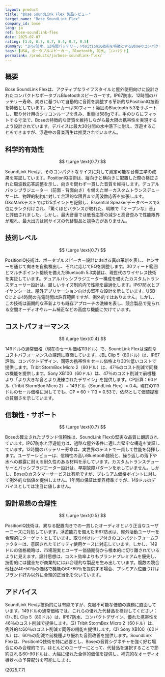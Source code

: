 ```yaml
---
layout: product
title: "Bose SoundLink Flex 製品レビュー"
target_name: "Bose SoundLink Flex"
company_id: bose
lang: ja
ref: bose-soundlink-flex
date: 2025-07-07
rating: [3.0, 0.7, 0.7, 0.4, 0.7, 0.5]
summary: "IP67防水、12時間バッテリー、PositionIQ技術を特徴とするBoseのコンパクトポータブルスピーカー。149ドルの通常価格（現在セール価格113ドル）で、JBL Clip 5（80ドル）やTribit StormBox Micro 2（60ドル）などの大幅に安価な代替製品と競争しており、これらは同様の機能をより良い価値提案で提供している。"
tags: [USA, ポータブルスピーカー, Bluetooth, 防水, コンパクト]
permalink: /products/ja/bose-soundlink-flex/
---
```


## 概要

Bose SoundLink Flexは、アクティブなライフスタイルと屋外使用向けに設計されたコンパクトなポータブルBluetoothスピーカーです。IP67防水、12時間のバッテリー寿命、向きに基づいて自動的に音質を調整する革新的なPositionIQ技術を特徴としています。スピーカーは30フィート範囲のBluetooth 5.3をサポートし、取り付け用のシリコンループを含み、重量は589gです。手のひらにフィットする寸法で、Boseの特徴的な音質を維持しながら最大限の携帯性を実現するよう設計されています。デバイスは最大30分間の水中落下に耐え、浮遊することもできますが、浮遊中の音楽再生は推奨されていません。

## 科学的有効性

$$ \Large \text{0.7} $$

SoundLink Flexは、そのコンパクトなサイズに対して測定可能な音響工学の成果を実証しています。PositionIQ技術は、縦向きと横向きに配置した際の検証された周波数応答調整を示し、向きを問わず一貫した音質を維持します。デュアルパッシブラジエーター（前面・背面向き）を備えた単一カスタムトランスデューサーは、物理的制約に対して合理的な限界まで周波数応答を拡張します。DXoMarkテストでは125ポイントを記録し、Essential Speakerデータベースで3位にランク付けされ、「驚くほどバランスが取れた、明瞭で『オープンな』音」と評価されました。しかし、最大音量では低音応答の減少と高音歪みで性能限界が現れ、最大出力は同サイズの代替製品と競争力がありません。

## 技術レベル

$$ \Large \text{0.7} $$

PositionIQ技術は、ポータブルスピーカー設計における真の革新を表し、センサーを通じて向きを自動検出し、それに応じてEQを調整します。30フィート範囲とマルチポイント接続を備えたBluetooth 5.3実装は、現世代のワイヤレス技術を実証しています。デュアルパッシブラジエーター構成を備えたカスタムトランスデューサー設計は、厳しいサイズ制約内で性能を最適化します。IP67防水とブイヤンシーは、屋外アプリケーション向けの堅牢な設計を示しています。USB-Cによる4時間の充電時間は許容範囲ですが、例外的ではありません。しかし、この技術は画期的な革新よりも既存アプローチの洗練を表し、競合製品で見られる空間オーディオやルーム補正などの高度な機能に欠けています。

## コストパフォーマンス

$$ \Large \text{0.4} $$

149ドルの通常価格（現在のセール価格113ドル）で、SoundLink Flexは深刻なコストパフォーマンスの課題に直面しています。JBL Clip 5（80ドル）は、IP67評価、コンパクトデザイン、同等の携帯性をセール価格より30％低いコストで提供します。Tribit StormBox Micro 2（60ドル）は、47％のコスト削減で同様の機能を提供します。Sony XB100（60ドル）は、47％のコスト削減で前機種より「より大きな音とより洗練されたデザイン」を提供します。CP計算：60ドル（Tribit StormBox Micro 2）÷ 149ドル（SoundLink Flex）= 0.4。現在の113ドルのセール価格に対してでも、CP = 60 ÷ 113 = 0.53で、依然として価値提案の貧弱さを示しています。

## 信頼性・サポート

$$ \Large \text{0.7} $$

Boseの確立されたブランド信頼性は、SoundLink Flexの堅実な品質に翻訳されています。IP67防水と浮遊能力は、過酷な屋外条件に適した堅牢な構造を実証しています。12時間のバッテリー寿命は、実世界のテストで一貫して性能を発揮します。ユーザーレビューは、信頼性の高いBluetooth接続と、繰り返しの落下や水への暴露に耐える耐久性のある材料を示しています。カスタムトランスデューサーとパッシブラジエーター設計は、早期故障パターンを示していません。しかし、Boseのカスタマーサービスは有能ですが、プレミアム価格ポイントに対して例外的な価値を提供しません。1年間の保証は業界標準ですが、149ドルのデバイスとしては注目に値しません。

## 設計思想の合理性

$$ \Large \text{0.5} $$

PositionIQ技術は、異なる配置向きでの一貫したオーディオという正当なユーザーニーズに対処しています。浮遊能力を備えたIP67防水は、屋外活動ユーザーを合理的にターゲットとしています。取り付けループ付きのコンパクトフォームファクターは、意図されたモビリティ使用ケースに対応しています。しかし、149ドルの価格戦略は、市場現実とユーザー価値期待から根本的に切り離されているように見えます。設計思想は、コスト効率よりもブランドプレミアムを優先し、技術的には健全だが商業的には非合理的な製品を生み出しています。複数の競合他社が40-50％の価格で機能の60-80％を提供する場合、プレミアム位置づけはブランド好み以外に合理的正当化を欠いています。

## アドバイス

SoundLink Flexは技術的には有能ですが、克服不可能な価値の課題に直面しています。149ドルの通常価格では、これらの優れた代替品を検討してください：(1) JBL Clip 5（80ドル）は、IP67防水、コンパクトデザイン、優れた携帯性を46％のコスト削減で提供します。(2) Tribit StormBox Micro 2（60ドル）は、例外的な60％のコスト削減で同等の機能を提供します。(3) Sony XB100（60ドル）は、60％の削減で前機種より優れた音質改善を提供します。SoundLink Flexは、PositionIQ技術を特に必要とし、Boseの音質シグネチャを強く好む場合にのみ合理的です。ほとんどのユーザーにとって、代替品を選択することで節約される60-90ドルは、大幅に優れた全体的価値を提供し、補完的なオーディオ機器への予算配分を可能にします。

(2025.7.7)